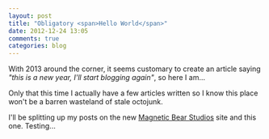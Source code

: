 ```yaml
---
layout: post
title: "Obligatory <span>Hello World</span>"
date: 2012-12-24 13:05
comments: true
categories: blog
---
```

With 2013 around the corner, it seems customary to create an article saying *"this is a new year, I'll start blogging again"*, so here I am...

Only that this time I actually have a few articles written so I know this place won't be a barren wasteland of stale octojunk.

I'll be splitting up my posts on the new [Magnetic Bear Studios](http://magneticbear.com) site and this one. Testing...